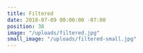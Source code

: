 ```yaml
---
title: Filtered
date: 2018-07-09 00:00:00 -07:00
position: 38
image: "/uploads/filtered.jpg"
small_image: "/uploads/filtered-small.jpg"
---
```


